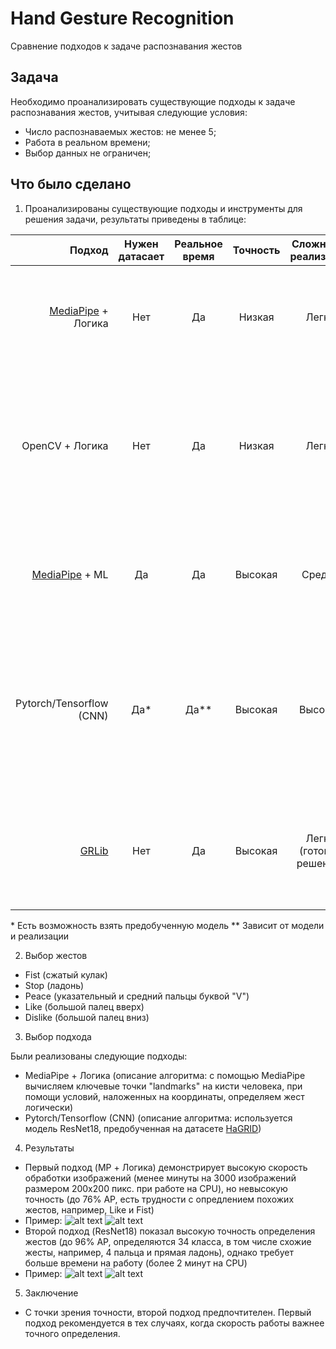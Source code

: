 # Hand Gesture Recognition
 Сравнение подходов к задаче распознавания жестов

## Задача
Необходимо проанализировать существующие подходы к задаче распознавания жестов, учитывая следующие условия:
- Число распознаваемых жестов: не менее 5;
- Работа в реальном времени;
- Выбор данных не ограничен;

## Что было сделано

1. Проанализированы существующие подходы и инструменты для решения задачи, результаты приведены в таблице:

| Подход | Нужен датасает | Реальное время | Точность | Сложность реализации | Комментарий |
|------: | :--------------: | :--------------: | :--------------: | :--------------: | :------- |
| [MediaPipe](https://github.com/google-ai-edge/mediapipe/blob/master/mediapipe/python/solutions/hands.py) + Логика | Нет | Да | Низкая | Легко | Используем MP для определения ключевых точек на руках и оперируем координатами точек |
| OpenCV + Логика | Нет | Да | Низкая | Легко | Используем выделение ключевых точек и контуров средствами OpenCV, оперируем ключевыми точками и формой ладони |
| [MediaPipe](https://github.com/google-ai-edge/mediapipe/blob/master/mediapipe/python/solutions/hands.py) + ML | Да | Да | Высокая | Средне | Используем MP для определения ключевых точек на руках и обучаем модель по точкам |
| Pytorch/Tensorflow (CNN) | Да* | Да** | Высокая | Высокая | Обучаем модель на изображениях. Согласно статьям, можно получить точность до 98% AP, ожнако необходим большой набор данных |
| [GRLib](https://github.com/mikhail-vlasenko/grlib) | Нет | Да | Высокая | Легко (готовое решение) | Библиотека не обновлялась несколько лет, но авторы утверждают, что точность на датасетах ASL и HaGRID порядка CNN |

\* Есть возможность взять предобученную модель
\** Зависит от модели и реализации

2. Выбор жестов

- Fist (сжатый кулак)
- Stop (ладонь)
- Peace (указательный и средний пальцы буквой "V")
- Like (большой палец вверх)
- Dislike (большой палец вниз)

3. Выбор подхода

Были реализованы следующие подходы:
- MediaPipe + Логика (описание алгоритма: с помощью MediaPipe вычисляем ключевые точки "landmarks" на кисти человека, при помощи условий, наложенных на координаты, определяем жест логически)
- Pytorch/Tensorflow (CNN) (описание алгоритма: используется модель ResNet18, предобученная на датасете [HaGRID](https://github.com/hukenovs/hagrid))

4. Результаты

- Первый подход (MP + Логика) демонстрирует высокую скорость обработки изображений (менее минуты на 3000 изображений размером 200x200 пикс. при работе на CPU), но невысокую точность (до 76% AP, есть трудности с опредлением похожих жестов, например, Like и Fist)
- Пример: ![alt text](results/naive/2.png) ![alt text](results/naive/5.png)
- Второй подход (ResNet18) показал высокую точность определения жестов (до 96% AP, определяются 34 класса, в том числе схожие жесты, например, 4 пальца и прямая ладонь), однако требует больше времени на работу (более 2 минут на CPU)
- Пример: ![alt text](results/resnet18/1.png) ![alt text](results/resnet18/5.png)

5. Заключение
- С точки зрения точности, второй подход предпочтителен. Первый подход рекомендуется в тех случаях, когда скорость работы важнее точного определения.
